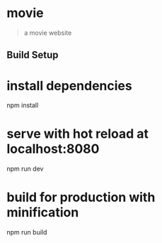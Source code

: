 # movie

> a movie website

## Build Setup

# install dependencies
npm install

# serve with hot reload at localhost:8080
npm run dev

# build for production with minification
npm run build

```
